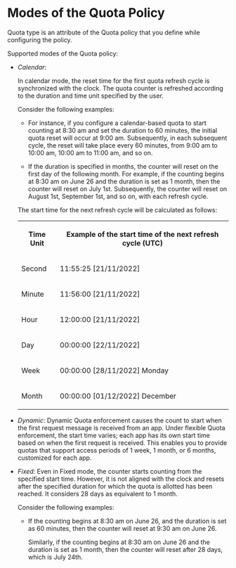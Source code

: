 <!-- loio61b36a1be81e4b62acd0512a33dc7b12 -->

# Modes of the Quota Policy

Quota type is an attribute of the Quota policy that you define while configuring the policy.

Supported modes of the Quota policy:

-   *Calendar*:

    In calendar mode, the reset time for the first quota refresh cycle is synchronized with the clock. The quota counter is refreshed according to the duration and time unit specified by the user.

    Consider the following examples:

    -   For instance, if you configure a calendar-based quota to start counting at 8:30 am and set the duration to 60 minutes, the initial quota reset will occur at 9:00 am. Subsequently, in each subsequent cycle, the reset will take place every 60 minutes, from 9:00 am to 10:00 am, 10:00 am to 11:00 am, and so on.

    -   If the duration is specified in months, the counter will reset on the first day of the following month. For example, if the counting begins at 8:30 am on June 26 and the duration is set as 1 month, then the counter will reset on July 1st. Subsequently, the counter will reset on August 1st, September 1st, and so on, with each refresh cycle.


    The start time for the next refresh cycle will be calculated as follows:


    <table>
    <tr>
    <th valign="top">

    Time Unit
    
    </th>
    <th valign="top">

    Example of the start time of the next refresh cycle \(UTC\)
    
    </th>
    </tr>
    <tr>
    <td valign="top">
    
    Second
    
    </td>
    <td valign="top">
    
    11:55:25 \[21/11/2022\]
    
    </td>
    </tr>
    <tr>
    <td valign="top">
    
    Minute
    
    </td>
    <td valign="top">
    
    11:56:00 \[21/11/2022\]
    
    </td>
    </tr>
    <tr>
    <td valign="top">
    
    Hour
    
    </td>
    <td valign="top">
    
    12:00:00 \[21/11/2022\]
    
    </td>
    </tr>
    <tr>
    <td valign="top">
    
    Day
    
    </td>
    <td valign="top">
    
    00:00:00 \[22/11/2022\]
    
    </td>
    </tr>
    <tr>
    <td valign="top">
    
    Week
    
    </td>
    <td valign="top">
    
    00:00:00 \[28/11/2022\] Monday
    
    </td>
    </tr>
    <tr>
    <td valign="top">
    
    Month
    
    </td>
    <td valign="top">
    
    00:00:00 \[01/12/2022\] December
    
    </td>
    </tr>
    </table>
    
-   *Dynamic*: Dynamic Quota enforcement causes the count to start when the first request message is received from an app. Under flexible Quota enforcement, the start time varies; each app has its own start time based on when the first request is received. This enables you to provide quotas that support access periods of 1 week, 1 month, or 6 months, customized for each app.

-   *Fixed*: Even in Fixed mode, the counter starts counting from the specified start time. However, it is not aligned with the clock and resets after the specified duration for which the quota is allotted has been reached. It considers 28 days as equivalent to 1 month.

    Consider the following examples:

    -   If the counting begins at 8:30 am on June 26, and the duration is set as 60 minutes, then the counter will reset at 9:30 am on June 26.

        Similarly, if the counting begins at 8:30 am on June 26 and the duration is set as 1 month, then the counter will reset after 28 days, which is July 24th.



